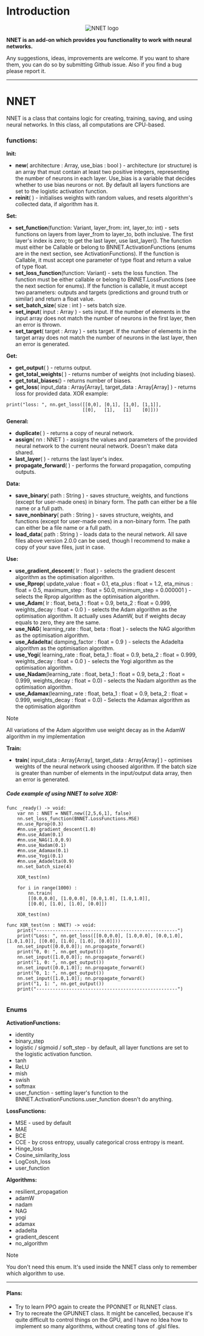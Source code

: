 # Introduction 
<div style="text-align:center; image-rendering: -webkit-optimize-contrast; image-rendering: crisp-edges; image-rendering: pixelated;">
  <img src="https://i.postimg.cc/7689k1gx/NNET-logo.png" alt="NNET logo" />
</div>

**NNET is an add-on which provides you functionality to work with neural networks.**

Any suggestions, ideas, improvements are welcome. If you want to share them, you can do so by submitting Github issue. Also if you find a bug please report it.

---
# NNET
NNET is a class that contains logic for creating, training, saving, and using neural networks. In this class, all computations are CPU-based.

### functions:
   **Init:**
   - **new**( architecture : Array, use_bias : bool ) - architecture (or structure) is an array that must contain at least two positive integers, representing the number of neurons in each layer. Use_bias is a variable that decides whether to use bias neurons or not. By default all layers functions are set to the logistic activation function.
   - **reinit**( ) - initialises weights with random values, and resets algorithm's collected data, if algorithm has it.

**Set:**
   - **set_function**(function: Variant, layer_from: int, layer_to: int) - sets functions on layers from layer_from to layer_to, both inclusive. The first layer's index is zero; to get the last layer, use last_layer(). The function must either be Callable or belong to BNNET.ActivationFunctions (enums are in the next section, see ActivationFunctions). If the function is Callable, it must accept one parameter of type float and return a value of type float.
   - **set_loss_function**(function: Variant) - sets the loss function. The function must be either callable or belong to BNNET.LossFunctions (see the next section for enums). If the function is callable, it must accept two parameters: outputs and targets (predictions and ground truth or similar) and return a float value.
   - **set_batch_size**( size : int ) - sets batch size.
   - **set_input**( input : Array ) - sets input. If the number of elements in the input array does not match the number of neurons in the first layer, then an error is thrown.
   - **set_target**( target : Array ) - sets target. If the number of elements in the target array does not match the number of neurons in the last layer, then an error is generated.


**Get:**
   - **get_output**( ) - returns output.
   - **get_total_weights**( ) - returns number of weights (not including biases).
   - **get_total_biases**() - returns number of biases.
   - **get_loss**( input_data : Array\[Array], target_data : Array\[Array] ) - returns loss for provided data. XOR example:
```GDScript
print("loss: ", nn.get_loss([[0,0], [0,1], [1,0], [1,1]],
                            [[0],   [1],   [1]    [0]]))
```

**General:**
   - **duplicate**( ) - returns a copy of neural network.
   - **assign**( nn : NNET ) - assigns the values and parameters of the provided neural network to the current neural network. Doesn't make data shared.
   - **last_layer**( ) - returns the last layer's index.
   - **propagate_forward**( ) - performs the forward propagation, computing outputs.

**Data:**
   - **save_binary**( path : String ) - saves structure, weights, and functions (except for user-made ones) in binary form. The path can either be a file name or a full path.
   - **save_nonbinary**( path : String ) - saves structure, weights, and functions (except for user-made ones) in a non-binary form. The path can either be a file name or a full path.
   - **load_data**( path : String ) - loads data to the neural network. All save files above version 2.0.0 can be used, though I recommend to make a copy of your save files, just in case.

**Use:**
   - **use_gradient_descent**( lr : float ) - selects the gradient descent algorithm as the optimisation algorithm.
   - **use_Rprop**( update_value : float = 0.1, eta_plus : float = 1.2, eta_minus : float = 0.5, maximum_step : float = 50.0, minimum_step = 0.000001 ) - selects the Rprop algorithm as the optimisation algorithm.
   - **use_Adam**( lr : float, beta_1 : float = 0.9, beta_2 : float = 0.999, weights_decay : float = 0.0 ) - selects the Adam algorithm as the optimisation algorithm. It actually uses AdamW, but if weights decay equals to zero, they are the same.
   - **use_NAG**( learning_rate : float, beta : float ) - selects the NAG algorithm as the optimisation algorithm.
   - **use_Adadelta**( damping_factor : float = 0.9 ) - selects the Adadelta algorithm as the optimisation algorithm.
   - **use_Yogi**( learning_rate : float, beta_1 : float = 0.9, beta_2 : float = 0.999, weights_decay : float = 0.0 ) - selects the Yogi algorithm as the optimisation algorithm.
   - **use_Nadam**(learning_rate : float, beta_1 : float = 0.9, beta_2 : float = 0.999, weights_decay : float = 0.0) - selects the Nadam algorithm as the optimisation algorithm.
   - **use_Adamax**(learning_rate : float, beta_1 : float = 0.9, beta_2 : float = 0.999, weights_decay : float = 0.0) - Selects the Adamax algorithm as the optimisation algorithm

> [!NOTE]
>    All variations of the Adam algorithm use weight decay as in the AdamW algorithm in my implementation

**Train:**
   - **train**( input_data : Array\[Array], target_data : Array\[Array] ) - optimises weights of the neural network using choosed algorithm. If the batch size is greater than number of elements in the input/output data array, then an error is generated.

##### Code example of using NNET to solve XOR:
```GDScript
func _ready() -> void:
	var nn : NNET = NNET.new([2,5,6,1], false)
	nn.set_loss_function(BNNET.LossFunctions.MSE)
	nn.use_Rprop(0.3)
	#nn.use_gradient_descent(1.0)
	#nn.use_Adam(0.1)
	#nn.use_NAG(1.0,0.9)
	#nn.use_Nadam(0.1)
	#nn.use_Adamax(0.1)
	#nn.use_Yogi(0.1)
	#nn.use_Adadelta(0.9)
	nn.set_batch_size(4)
	
	XOR_test(nn)
	
	for i in range(1000) :
		nn.train(
		[[0.0,0.0], [1.0,0.0], [0.0,1.0], [1.0,1.0]],
		[[0.0], [1.0], [1.0], [0.0]])
	
	XOR_test(nn)

func XOR_test(nn : NNET) -> void:
	print("----------------------------------------------------")
	print("Loss: ", nn.get_loss([[0.0,0.0], [1.0,0.0], [0.0,1.0], [1.0,1.0]], [[0.0], [1.0], [1.0], [0.0]]))
	nn.set_input([0.0,0.0]); nn.propagate_forward()
	print("0, 0: ", nn.get_output())
	nn.set_input([1.0,0.0]); nn.propagate_forward()
	print("1, 0: ", nn.get_output())
	nn.set_input([0.0,1.0]); nn.propagate_forward()
	print("0, 1: ", nn.get_output())
	nn.set_input([1.0,1.0]); nn.propagate_forward()
	print("1, 1: ", nn.get_output())
	print("----------------------------------------------------")
	
```


### Enums

**ActivationFunctions:**
   - identity
   - binary_step
   - logistic / sigmoid / soft_step - by default, all layer functions are set to the logistic activation function.
   - tanh
   - ReLU
   - mish
   - swish
   - softmax
   - user_function - setting layer's function to the BNNET.ActivationFunctions.user_function doesn't do anything.

**LossFunctions:**
   - MSE - used by default
   - MAE
   - BCE
   - CCE - by cross entropy, usually categorical cross entropy is meant.
   - Hinge_loss
   - Cosine_similarity_loss
   - LogCosh_loss
   - user_function

**Algorithms:**
   - resilient_propagation
   - adamW
   - nadam
   - NAG
   - yogi
   - adamax
   - adadelta
   - gradient_descent
   - no_algorithm
>[!NOTE]
> You don't need this enum. It's used inside the NNET class only to remember which algorithm to use.

---

#### Plans:
- Try to learn PPO again to create the PPONNET or RLNNET class.
- Try to recreate the GPUNNET class. It might be cancelled, because it's quite difficult to control things on the GPU, and I have no Idea how to implement so many algorithms, without creating tons of .glsl files.
